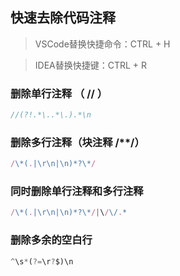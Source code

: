 
## 快速去除代码注释

> VSCode替换快捷命令：CTRL + H

> IDEA替换快捷键：CTRL + R

### 删除单行注释 （ // ）

```javascript
//(?!.*\..*\.).*\n
```

### 删除多行注释（块注释 /**/）

```javascript
/\*(.|\r\n|\n)*?\*/
```

### 同时删除单行注释和多行注释

```javascript
/\*(.|\r\n|\n)*?\*/|\/\/.*
```

### 删除多余的空白行

```javascript
^\s*(?=\r?$)\n
```